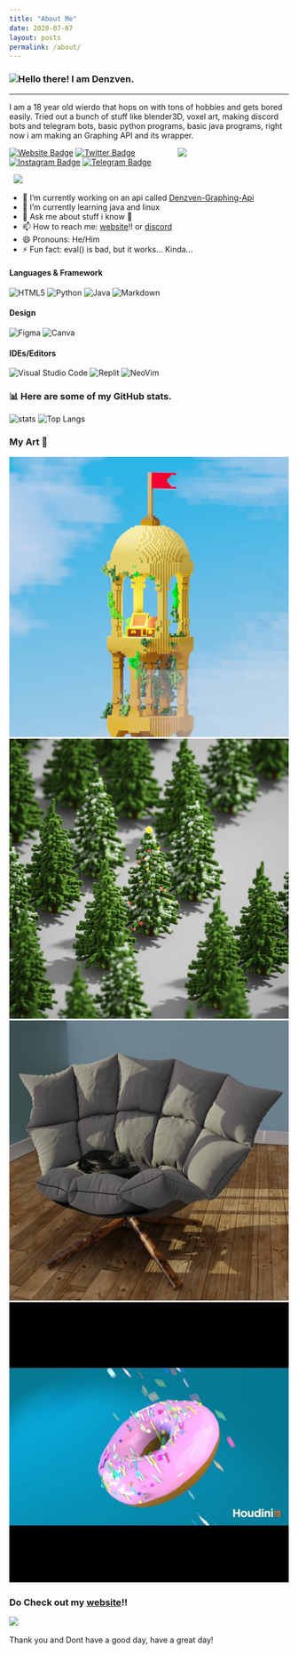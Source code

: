 ```yaml
---
title: "About Me"
date: 2020-07-07
layout: posts
permalink: /about/
---
```


### <img src="https://raw.githubusercontent.com/MartinHeinz/MartinHeinz/master/wave.gif" width="30px">Hello there! I am Denzven.
---
I am a 18 year old wierdo that hops on with tons of hobbies and gets bored easily. Tried out a bunch of stuff like blender3D, voxel art, making discord bots and telegram bots, basic python programs, basic java programs, right now i am making an Graphing API and its wrapper.

<img align='right' src='https://user-images.githubusercontent.com/5713670/87202985-820dcb80-c2b6-11ea-9f56-7ec461c497c3.gif' width='200"'>

[![Website Badge](https://img.shields.io/badge/Website-3b5998?style=for-the-badge&logo=appveyor&logo=google-chrome&logoColor=white)](https://denzven.pythonanywhere.com)
[![Twitter Badge](https://img.shields.io/badge/-Twitter-00acee?style=for-the-badge&logo=appveyor&logo=Twitter&logoColor=white)](https://twitter.com/denzvenignatius)
[![Instagram Badge](https://img.shields.io/badge/-Instagram-e4405f?style=for-the-badge&logo=appveyor&logo=Instagram&logoColor=white)](https://instagram.com/denzven/)
[![Telegram Badge](https://img.shields.io/badge/-Telegram-0088cc?style=for-the-badge&logo=appveyor&logo=Telegram&logoColor=white)](https://t.me/Denzven)

&nbsp; ![](https://visitor-badge.glitch.me/badge?page_id=denzven.denzven&left_color=green&right_color=red)

- 🔭 I’m currently working on an api called [Denzven-Graphing-Api](https://github.com/denzven/Denzven-Graphing-Api)
- 🌱 I’m currently learning java and linux
- 💬 Ask me about stuff i know 🤣
- 📫 How to reach me: [website](https://denzven.pythonanywhere.com)!! or [discord](https://dsc.gg/chilly_place)
- 😄 Pronouns: He/Him
- ⚡ Fun fact: eval() is bad, but it works... Kinda...

#### Languages & Framework

![HTML5](https://img.shields.io/badge/html5-%23E34F26.svg?style=for-the-badge&logo=html5&logoColor=white)
![Python](https://img.shields.io/badge/Python-%20000.svg?style=for-the-badge&logo=python&logoColor=white)
![Java](https://img.shields.io/badge/Java-%3323ee.svg?style=for-the-badge&logo=python&logoColor=white)
![Markdown](https://img.shields.io/badge/markdown-000.svg?style=for-the-badge&logo=markdown&logoColor=white)

#### Design
![Figma](https://img.shields.io/badge/Figma-%23F24E1E.svg?style=for-the-badge&logo=figma&logoColor=white)
![Canva](https://img.shields.io/badge/Canva-%23203330.svg?style=for-the-badge&logo=canva&logoColor=white)


#### IDEs/Editors
![Visual Studio Code](https://img.shields.io/badge/VisualStudioCode-0078d7.svg?style=for-the-badge&logo=visual-studio-code&logoColor=white)
![Replit](https://img.shields.io/badge/Replit-%23203330.svg?style=for-the-badge&logo=replit&logoColor=white)
![NeoVim](https://img.shields.io/badge/NeoVim-%01abe1.svg?style=for-the-badge&logo=neovim&logoColor=white)

### 📊 Here are some of my GitHub stats.
![stats](https://github-readme-stats.vercel.app/api?username=denzven&show_icons=true&theme=tokyonight)
![Top Langs](https://github-readme-stats.vercel.app/api/top-langs/?username=denzven&langs_count=7&theme=tokyonight)

### My Art 💜

![](https://raw.githubusercontent.com/denzven/denzven/main/Tower_Img.jpg) 
![](https://raw.githubusercontent.com/denzven/denzven/main/Tree_Img.jpg ) 
![](https://raw.githubusercontent.com/denzven/denzven/main/Couch_Img.jpg)
![](https://raw.githubusercontent.com/denzven/denzven/main/Donut_Img.jpg)


### Do Check out my [website](https://denzven.pythonanywhere.com)!!

<img src='../GreatDay.gif'>

Thank you and Dont have a good day, have a great day!

